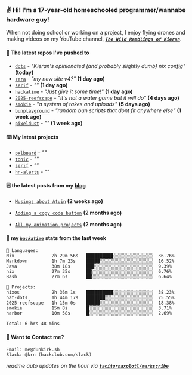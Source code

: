 ### ✌️ Hi! I'm a 17-year-old homeschooled programmer/wannabe hardware guy!

When not doing school or working on a project, I enjoy flying drones and making videos on my YouTube channel, [**_`The Wild Ramblings of Kieran`_**](https://youtube.com/@kieran.rambles).

#### 👷 The latest repos I've pushed to

- [`dots`](https://github.com/taciturnaxolotl/dots) - _"Kieran's opinionated (and probably slightly dumb) nix config"_ **(today)**
- [`zera`](https://github.com/taciturnaxolotl/zera) - _"my new site v4?"_ **(1 day ago)**
- [`serif`](https://github.com/taciturnaxolotl/serif) - _""_ **(1 day ago)**
- [`hackatime`](https://github.com/hackclub/hackatime) - _"Just give it some time!"_ **(1 day ago)**
- [`2025-reefscape`](https://github.com/df1317/2025-reefscape) - _"it's not a water game but it will do"_ **(4 days ago)**
- [`smokie`](https://github.com/taciturnaxolotl/smokie) - _"a system of takes and uploads"_ **(5 days ago)**
- [`bunplayground`](https://github.com/taciturnaxolotl/bunplayground) - _"random bun scripts that dont fit anywhere else"_ **(1 week ago)**
- [`pixeldust`](https://github.com/hackclub/pixeldust) - _""_ **(1 week ago)**

#### ⌨️ My latest projects

- [`pxlboard`](https://github.com/taciturnaxolotl/pxlboard) - _""_
- [`tonic`](https://github.com/taciturnaxolotl/tonic) - _""_
- [`serif`](https://github.com/taciturnaxolotl/serif) - _""_
- [`hn-alerts`](https://github.com/taciturnaxolotl/hn-alerts) - _""_

#### 🗒️ the latest posts from my [blog](https://dunkirk.sh)

- [`Musings about Atuin`](https://dunkirk.sh/blog/atuin/) **(2 weeks ago)**

- [`Adding a copy code button`](https://dunkirk.sh/blog/adding-a-copy-button/) **(2 months ago)**

- [`All my animation projects`](https://dunkirk.sh/blog/my-animations/) **(2 months ago)**



#### 📡 my [_`hackatime`_](https://waka.hackclub.com) stats from the last week

```text
💾 Languages:
Nix              2h 29m 56s   ██████████░░░░░░░░░░░░░░░  36.76%
Markdown         1h 7m 23s    █████░░░░░░░░░░░░░░░░░░░░  16.52%
Java             38m 18s      ███░░░░░░░░░░░░░░░░░░░░░░  9.39%
nix              27m 35s      ██░░░░░░░░░░░░░░░░░░░░░░░  6.76%
Bash             27m 6s       ██░░░░░░░░░░░░░░░░░░░░░░░  6.64%

💼 Projects:
nixos            2h 36m 1s    ██████████░░░░░░░░░░░░░░░  38.23%
nat-dots         1h 44m 17s   ███████░░░░░░░░░░░░░░░░░░  25.55%
2025-reefscape   1h 15m 0s    █████░░░░░░░░░░░░░░░░░░░░  18.38%
smokie           15m 8s       █░░░░░░░░░░░░░░░░░░░░░░░░  3.71%
harbor           10m 58s      █░░░░░░░░░░░░░░░░░░░░░░░░  2.69%

Total: 6 hrs 48 mins
```

#### 📮 Want to Contact me?

```text
Email: me@dunkirk.sh
Slack: @krn (hackclub.com/slack)
```

_readme auto updates on the hour via [**`taciturnaxolotl/markscribe`**](https://github.com/taciturnaxolotl/markscribe)_
